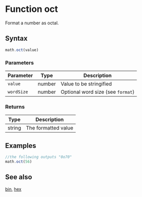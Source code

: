 <!-- Note: This file is automatically generated from source code comments. Changes made in this file will be overridden. -->

# Function oct

Format a number as octal.


## Syntax

```js
math.oct(value)
```

### Parameters

Parameter | Type | Description
--------- | ---- | -----------
`value` | number | Value to be stringified
`wordSize` | number | Optional word size (see `format`)

### Returns

Type | Description
---- | -----------
string | The formatted value


## Examples

```js
//the following outputs "0o70"
math.oct(56)
```


## See also

[bin](bin.md),
[hex](hex.md)
